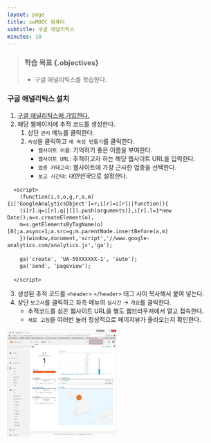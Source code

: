 ```yaml
---
layout: page
title: xwMOOC 컴퓨터
subtitle: 구글 애널리틱스
minutes: 10
---
```


> ### 학습 목표 {.objectives}
>
> * 구글 애널리틱스를 학습한다.


### 구글 애널리틱스 설치 

1. [구글 애널리틱스에 가입한다.](http://www.google.com/analytics/)
1. 해당 웹페이지에 추적 코드를 생성한다.
    1. 상단 `관리` 메뉴를 클릭한다.
    1. `속성`을 클릭하고 `새 속성 만들기`를 클릭한다.
        - `웹사이트 이름`: 기억하기 좋은 이름을 부여한다.
        - `웹사이트 URL`:  추적하고자 하는 해당 웹사이트 URL을 입력한다.
        - `업종 카테고리`: 웹사이트에 가장 근사한 업종을 선택한다.
        - `보고 시간대`: *대한민국*으로 설정한다. 

~~~ {.shell}
  <script>
    (function(i,s,o,g,r,a,m){i['GoogleAnalyticsObject']=r;i[r]=i[r]||function(){
    (i[r].q=i[r].q||[]).push(arguments)},i[r].l=1*new Date();a=s.createElement(o),
    m=s.getElementsByTagName(o)[0];a.async=1;a.src=g;m.parentNode.insertBefore(a,m)
    })(window,document,'script','//www.google-analytics.com/analytics.js','ga');

    ga('create', 'UA-59XXXXXX-1', 'auto');
    ga('send', 'pageview');

  </script>
~~~

3. 생성된 추적 코드를 `<header>` `</header>` 태그 사이 복사해서 붙여 넣는다.
4. 상단 `보고서`를 클릭하고 좌측 메뉴의 `실시간` &rarr; `개요`를 클릭한다.
    - 추적코드를 심은 웹사이트 URL을 별도 웹브라우져에서 열고 접속한다.
    - `새로 고침`을 여러번 눌러 정상적으로 페이지뷰가 올라오는지 확인한다.


<img src="fig/data-science-ga.png" width="50%" />
